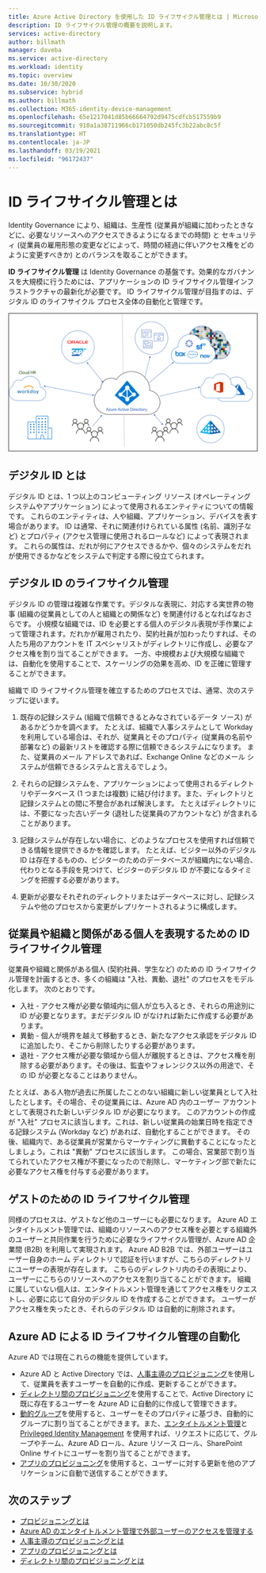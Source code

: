 ```yaml
---
title: Azure Active Directory を使用した ID ライフサイクル管理とは | Microsoft Docs
description: ID ライフサイクル管理の概要を説明します。
services: active-directory
author: billmath
manager: daveba
ms.service: active-directory
ms.workload: identity
ms.topic: overview
ms.date: 10/30/2020
ms.subservice: hybrid
ms.author: billmath
ms.collection: M365-identity-device-management
ms.openlocfilehash: 65e1217041d85b66664792d9475cdfcb517559b9
ms.sourcegitcommit: 910a1a38711966cb171050db245fc3b22abc8c5f
ms.translationtype: HT
ms.contentlocale: ja-JP
ms.lasthandoff: 03/19/2021
ms.locfileid: "96172437"
---
```

# <a name="what-is-identity-lifecycle-management"></a>ID ライフサイクル管理とは

Identity Governance により、組織は、生産性 (従業員が組織に加わったときなどに、必要なリソースへのアクセスできるようになるまでの時間) と セキュリティ (従業員の雇用形態の変更などによって、時間の経過に伴いアクセス権をどのように変更すべきか) とのバランスを取ることができます。

**ID ライフサイクル管理** は Identity Governance の基盤です。効果的なガバナンスを大規模に行うためには、アプリケーションの ID ライフサイクル管理インフラストラクチャの最新化が必要です。 ID ライフサイクル管理が目指すのは、デジタル ID のライフサイクル プロセス全体の自動化と管理です。 

![クラウド プロビジョニング](media/what-is-provisioning/cloud-1.png)

## <a name="what-is-a-digital-identity"></a>デジタル ID とは

デジタル ID とは、1 つ以上のコンピューティング リソース (オペレーティング システムやアプリケーション) によって使用されるエンティティについての情報です。 これらのエンティティは、人や組織、アプリケーション、デバイスを表す場合があります。  ID は通常、それに関連付けられている属性 (名前、識別子など) とプロパティ (アクセス管理に使用されるロールなど) によって表現されます。  これらの属性は、だれが何にアクセスできるかや、個々のシステムをだれが使用できるかなどをシステムで判定する際に役立てられます。  

## <a name="managing-the-lifecycle-of-digital-identities"></a>デジタル ID のライフサイクル管理

デジタル ID の管理は複雑な作業です。デジタルな表現に、対応する実世界の物事 (組織の従業員としての人と組織との関係など) を関連付けるとなればなおさらです。    小規模な組織では、ID を必要とする個人のデジタル表現が手作業によって管理されます。だれかが雇用されたり、契約社員が加わったりすれば、その人たち用のアカウントを IT スペシャリストがディレクトリに作成し、必要なアクセス権を割り当てることができます。  一方、中規模および大規模な組織では、自動化を使用することで、スケーリングの効果を高め、ID を正確に管理することができます。

組織で ID ライフサイクル管理を確立するためのプロセスでは、通常、次のステップに従います。

1. 既存の記録システム (組織で信頼できるとみなされているデータ ソース) があるかどうかを調べます。  たとえば、組織で人事システムとして Workday を利用している場合は、それが、従業員とそのプロパティ (従業員の名前や部署など) の最新リストを確認する際に信頼できるシステムになります。  また、従業員のメール アドレスであれば、Exchange Online などのメール システムが信頼できるシステムと言えるでしょう。

2. それらの記録システムを、アプリケーションによって使用されるディレクトリやデータベース (1 つまたは複数) に結び付けます。また、ディレクトリと記録システムとの間に不整合があれば解決します。 たとえばディレクトリには、不要になった古いデータ (退社した従業員のアカウントなど) が含まれることがあります。 

3. 記録システムが存在しない場合に、どのようなプロセスを使用すれば信頼できる情報を提供できるかを確認します。  たとえば、ビジター以外のデジタル ID は存在するものの、ビジターのためのデータベースが組織内にない場合、代わりとなる手段を見つけて、ビジターのデジタル ID が不要になるタイミングを把握する必要があります。

4. 更新が必要なそれぞれのディレクトリまたはデータベースに対し、記録システムや他のプロセスから変更がレプリケートされるように構成します。

## <a name="identity-lifecycle-management-for-representing-employees-and-other-individuals-with-an-organizational-relationship"></a>従業員や組織と関係がある個人を表現するための ID ライフサイクル管理

従業員や組織と関係がある個人 (契約社員、学生など) のための ID ライフサイクル管理を計画するとき、多くの組織は "入社、異動、退社" のプロセスをモデル化します。  次のとおりです。
    
   - 入社 - アクセス権が必要な領域内に個人が立ち入るとき、それらの用途別に ID が必要となります。まだデジタル ID がなければ新たに作成する必要があります。
   - 異動 - 個人が境界を越えて移動するとき、新たなアクセス承認をデジタル ID に追加したり、そこから削除したりする必要があります。
   - 退社 - アクセス権が必要な領域から個人が離脱するときは、アクセス権を削除する必要があります。その後は、監査やフォレンジクス以外の用途で、その ID が必要となることはありません。

たとえば、ある人物が過去に所属したことのない組織に新しい従業員として入社したとします。その場合、その従業員には、Azure AD 内のユーザー アカウントとして表現された新しいデジタル ID が必要になります。  このアカウントの作成が "入社" プロセスに該当します。これは、新しい従業員の始業日時を指定できる記録システム (Workday など) があれば、自動化することができます。  その後、組織内で、ある従業員が営業からマーケティングに異動することになったとしましょう。これは "異動" プロセスに該当します。  この場合、営業部で割り当てられていたアクセス権が不要になったので削除し、マーケティング部で新たに必要なアクセス権を付与する必要があります。

## <a name="identity-lifecycle-management-for-guests"></a>ゲストのための ID ライフサイクル管理

同様のプロセスは、ゲストなど他のユーザーにも必要になります。  Azure AD エンタイトルメント管理では、組織のリソースへのアクセス権を必要とする組織外のユーザーと共同作業を行うために必要なライフサイクル管理が、Azure AD 企業間 (B2B) を利用して実現されます。 Azure AD B2B では、外部ユーザーはユーザー自身のホーム ディレクトリで認証を行いますが、こちらのディレクトリにユーザーの表現が存在します。 こちらのディレクトリ内のその表現により、ユーザーにこちらのリソースへのアクセスを割り当てることができます。  組織に属していない個人は、エンタイトルメント管理を通じてアクセス権をリクエストし、必要に応じて自分のデジタル ID を作成することができます。 ユーザーがアクセス権を失ったとき、それらのデジタル ID は自動的に削除されます。  

## <a name="how-does-azure-ad-automate-identity-lifecycle-management"></a>Azure AD による ID ライフサイクル管理の自動化

Azure AD では現在これらの機能を提供しています。

* Azure AD と Active Directory では、[人事主導のプロビジョニング](what-is-hr-driven-provisioning.md)を使用して、従業員を表すユーザーを自動的に作成、更新することができます。
* [ディレクトリ間のプロビジョニング](what-is-inter-directory-provisioning.md)を使用することで、Active Directory に既に存在するユーザーを Azure AD に自動的に作成して管理できます。
* [動的グループ](../external-identities/use-dynamic-groups.md#what-are-dynamic-groups)を使用すると、ユーザーをそのプロパティに基づき、自動的にグループに割り当てることができます。また、[エンタイトルメント管理](entitlement-management-scenarios.md)と [Privileged Identity Management](../privileged-identity-management/pim-configure.md) を使用すれば、リクエストに応じて、グループやチーム、Azure AD ロール、Azure リソース ロール、SharePoint Online サイトにユーザーを割り当てることができます。
* [アプリのプロビジョニング](what-is-app-provisioning.md)を使用すると、ユーザーに対する更新を他のアプリケーションに自動で送信することができます。

## <a name="next-steps"></a>次のステップ 

- [プロビジョニングとは](what-is-provisioning.md)
- [Azure AD のエンタイトルメント管理で外部ユーザーのアクセスを管理する](./entitlement-management-external-users.md)
- [人事主導のプロビジョニングとは](what-is-hr-driven-provisioning.md)
- [アプリのプロビジョニングとは](what-is-app-provisioning.md)
- [ディレクトリ間のプロビジョニングとは](what-is-inter-directory-provisioning.md)